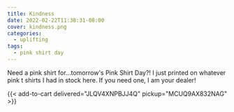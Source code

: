 ```yaml
---
title: Kindness
date: 2022-02-22T11:38:31-08:00
cover: kindness.png
categories:
  - uplifting
tags:
  - pink shirt day
---
```


Need a pink shirt for...tomorrow's Pink Shirt Day?!
I just printed on whatever pink t shirts I had in stock here. If you need one, I am your dealer!

<!--more-->
{{< add-to-cart delivered="JLQV4XNPBJJ4Q" pickup="MCUQ9AX832NAG" >}}